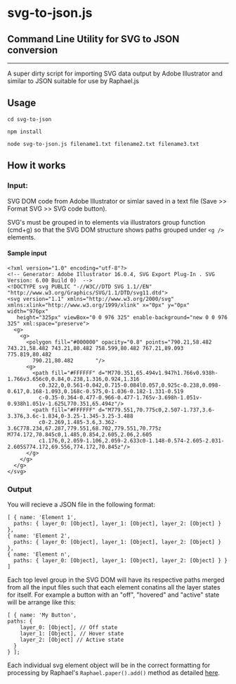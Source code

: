 # svg-to-json.js
## Command Line Utility for SVG to JSON conversion

---

A super dirty script for importing SVG data output by Adobe Illustrator and similar to JSON suitable for use by Raphael.js

## Usage

    cd svg-to-json

    npm install

    node svg-to-json.js filename1.txt filename2.txt filename3.txt

## How it works

### Input:

  SVG DOM code from Adobe Illustrator or simlar saved in a text file (Save >> Format SVG >> SVG code button).

  SVG's must be grouped in to elements via illustrators group function (cmd+g) so that the SVG DOM structure shows paths grouped under `<g />` elements.

#### Sample input

```
<?xml version="1.0" encoding="utf-8"?>
<!-- Generator: Adobe Illustrator 16.0.4, SVG Export Plug-In . SVG Version: 6.00 Build 0)  -->
<!DOCTYPE svg PUBLIC "-//W3C//DTD SVG 1.1//EN" "http://www.w3.org/Graphics/SVG/1.1/DTD/svg11.dtd">
<svg version="1.1" xmlns="http://www.w3.org/2000/svg" xmlns:xlink="http://www.w3.org/1999/xlink" x="0px" y="0px" width="976px"
   height="325px" viewBox="0 0 976 325" enable-background="new 0 0 976 325" xml:space="preserve">
  <g>
    <g>
      <polygon fill="#000000" opacity="0.8" points="790.21,58.482 743.21,58.482 743.21,80.482 758.599,80.482 767.21,89.093 775.819,80.482
        790.21,80.482       "/>
      <g>
        <path fill="#FFFFFF" d="M770.351,65.494v1.947h1.766v0.938h-1.766v3.656c0,0.84,0.238,1.316,0.924,1.316
          c0.322,0,0.561-0.042,0.715-0.084l0.057,0.925c-0.238,0.098-0.617,0.168-1.093,0.168c-0.575,0-1.036-0.182-1.331-0.519
          c-0.35-0.364-0.477-0.966-0.477-1.765v-3.698h-1.051v-0.938h1.051v-1.625L770.351,65.494z"/>
        <path fill="#FFFFFF" d="M779.551,70.775c0,2.507-1.737,3.6-3.376,3.6c-1.834,0-3.25-1.345-3.25-3.488
          c0-2.269,1.485-3.6,3.362-3.6C778.234,67.287,779.551,68.702,779.551,70.775z M774.172,70.845c0,1.485,0.854,2.605,2.06,2.605
          c1.176,0,2.059-1.106,2.059-2.633c0-1.148-0.574-2.605-2.031-2.605S774.172,69.556,774.172,70.845z"/>
      </g>
    </g>
  </g>
</svg>
```

### Output

  You will recieve a JSON file in the following format:

    [ { name: 'Element 1',
      paths: { layer_0: [Object], layer_1: [Object], layer_2: [Object] } },
    { name: 'Element 2',
      paths: { layer_0: [Object], layer_1: [Object], layer_2: [Object] } },
    { name: 'Element n',
      paths: { layer_0: [Object], layer_1: [Object], layer_2: [Object] } } ]

  Each top level group in the SVG DOM will have its respective paths merged from all the input files such that each element conatins all the layer states for itself. For example a button with an "off", "hovered" and "active" state will be arrange like this:

    [ { name: 'My Button',
    paths: {
        layer_0: [Object], // Off state
        layer_1: [Object], // Hover state
        layer_2: [Object] // Active state
      }
    } ];

  Each individual svg element object will be in the correct formatting for processing by Raphael's `Raphael.paper().add()` method as detailed [here](http://raphaeljs.com/reference.html#Paper.add).
